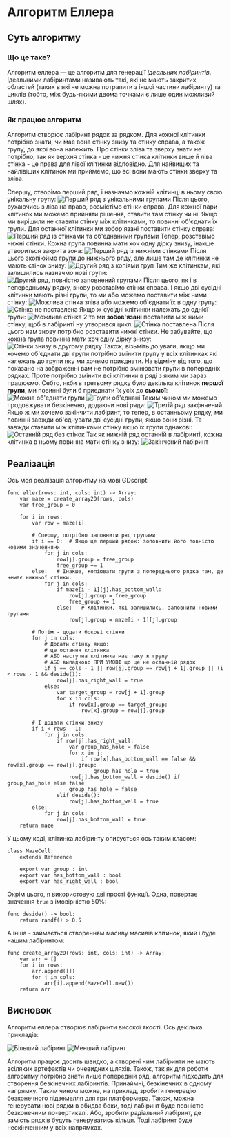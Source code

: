 # Алгоритм Еллера

## Суть алгоритму

### Що це таке?

Алгоритм еллера — це алгоритм для генерації *ідеальних лабіринтів*.
Ідеальними лабіринтами називають такі, які не мають закритих областей
(таких в які не можна потрапити з іншої частини лабіринту)
та циклів (тобто, між будь-якими двома точками є лише один можливий шлях).

### Як працює алгоритм

Алгоритм створює лабіринт рядок за рядком.
Для кожної клітинки потрібно знати,
чи має вона стінку знизу та стінку справа,
а також групу, до якої вона належить.
Про стінки зліва та зверху знати не потрібно,
так як верхня стінка - це нижня стінка клітинки вище й ліва стінка - це права для лівої клітинки відповідно.
Для найвищих та найлівіших клітинок ми приймемо, що всі вони мають стінки зверху та зліва.


Спершу, створімо перший ряд, і назначмо кожній клітинці в ньому свою унікальну групу:
![Перший ряд з унікальними групами](images/eller-1.webp)
Після цього, рухаючись з ліва на право, розмістімо стінки справа.
Для кожної пари клітинок ми можемо прийняти рішення, ставити там стінку чи ні.
Якщо ми вирішили не ставити стінку між клітинками, то повинні об'єднати їх групи.
Для останної клітинки ми зобор'язані поставити стінку справа:
![Перший ряд із стінками та об'єднаними групами](images/eller-2.webp)
Тепер, розставімо нижні стінки.
Кожна група повинна мати хоч одну дірку знизу, інакше утвориться закрита зона:
![Перший ряд із нижніми стінками](images/eller-3.webp)
Після цього зкопіюймо групи до нижнього ряду, але лише там де клітинки не мають стінок знизу:
![Другий ряд з копіями груп](images/eller-4.webp)
Тим же клітинкам, які залишились назначмо нові групи:
![Другий ряд, повністю заповнений групами](images/eller-5.webp)
Після цього, як і в пепередньому рядку, знову розставімо стінки справа.
І якщо дві сусідні клітинки мають різні групи, то ми або можемо поставити між ними стінку:
![Можлива стінка зліва](images/eller-6.webp)
або можемо об'єднати їх в одну групу:
![Стінка не поставлена](images/eller-7.webp)
Якщо ж сусідні клітинки належать до однієї групи:
![Можлива стінка 2](images/eller-8.webp)
то ми **зобов'язані** поставити між ними стінку, щоб в лабіринті ну утворився цикл:
![Стінка поставлена](images/eller-9.webp)
Після цього нам знову потрібно розставити нижні стінки.
Не забувайте, що кожна група повинна мати хоч одну дірку знизу:
![Стінки знизу в другому рядку](images/eller-10.webp)
Також, візьміть до уваги, якщо ми хочемо об'єднати дві групи потрібно змінити групу у всіх клітинках
які належать до групи яку ми хочемо приєднати.
На відміну від того, що показано на зображенні вам не потрібно змінювати групи в попередніх рядках.
Проте потрібно змінити всі клітинки в ряді з яким ми зараз працюємо.
Себто, якби в третьому рядку було декілька клітинок **першої групи**,
ми повинні були б приєднати їх усіх до **сьомої**:
![Можна об'єднати групи](images/eller-11.webp)
![Групи об'єднані](images/eller-12.webp)
Таким чином ми можемо продовжувати безкінечно, додаючи нові ряди:
![Третій ряд закфнчений](images/eller-13.webp)
Якщо ж ми хочемо закінчити лабіринт,
то тепер, в останньому рядку, ми повинні завжди об'єднувати дві сусідні групи, якщо вони різні.
Та завжди ставити між клітинками стінку якщо їх групи однакові:
![Останній ряд без стінок](images/eller-14.webp)
Так як нижній ряд останній в лабіринті, кожна клітинка в ньому повинна мати стінку знизу:
![Закінчений лабіринт](images/eller-15.webp)

## Реалізація

Ось моя реалізація алгоритму на мові GDscript:

```
func eller(rows: int, cols: int) -> Array:
	var maze = create_array2D(rows, cols)
	var free_group = 0

	for i in rows:
		var row = maze[i]

		# Спершу, потрібно заповнити ряд групами
		if i == 0:  # Якщо це перший рядок: зоповнити його повністю новими значеннями
			for j in cols:
				row[j].group = free_group
				free_group += 1
		else:   # Інакше, копіювати групи з попереднього рядка там, де немає нижньої стінки.
			for j in cols:
				if maze[i - 1][j].has_bottom_wall:
					row[j].group = free_group
					free_group += 1
				else:   # Клітинки, які залишились, заповнити новими групами
					row[j].group = maze[i - 1][j].group

		# Потім - додати бокові стінки
		for j in cols:
			# Додати стінку якщо:
			# це остання клітинка
			# АБО наступна клітинка має таку ж групу
			# АБО випадково ПРИ УМОВІ що це не останній рядок
			if j == cols - 1 || row[j].group == row[j + 1].group || (i < rows - 1 && deside()):
				row[j].has_right_wall = true
			else:
				var target_group = row[j + 1].group
				for x in cols:
					if row[x].group == target_group:
						row[x].group = row[j].group

		# І додати стінки знизу
		if i < rows - 1:
			for j in cols:
				if row[j].has_right_wall:
					var group_has_hole = false
					for x in j:
						if row[x].has_bottom_wall == false && row[x].group == row[j].group:
							group_has_hole = true
					row[j].has_bottom_wall = deside() if group_has_hole else false
					group_has_hole = false
				elif deside():
					row[j].has_bottom_wall = true
		else:
			for j in cols:
				row[j].has_bottom_wall = true
	return maze
```
У цьому коді, клітинка лабіринту описується ось таким класом:
```
class MazeCell:
	extends Reference

	export var group : int
	export var has_bottom_wall : bool
	export var has_right_wall : bool
```
Окрім цього, я використовую дві прості функції.
Одна, повертає значення `true` з імовірністю 50%:
```
func deside() -> bool:
	return randf() > 0.5
```
А інша - займається створенням масиву масивів клітинок, який і буде нашим лабіринтом:
```
func create_array2D(rows: int, cols: int) -> Array:
	var arr = []
	for i in rows:
		arr.append([])
		for j in cols:
			arr[i].append(MazeCell.new())
	return arr
```

## Висновок

Алгоритм еллера створює лабіринти високої якості.
Ось декілька прикладів:

![Більший лабіринт](images/eller-maze.webp)
![Менший лабіринт](images/eller-maze2.webp)

Алгоритм працює досить швидко, а створені ним лабіринти не мають всіляких артефактів чи очевидних шляхів.
Також, так як для роботи алгоритму потрібно знати лише попередній ряд,
алгоритм підходить для створення безкінечних лабіринтів.
Принаймні, безкінечних в одному напрямку.
Таким чином можна, на приклад, зробити генерацію безконечного підземелля для гри платформера.
Також, можна генерувати нові рядки в обидва боки,
тоді лабіринт буде повністю безконечним по-вертикалі.
Або, зробити радіальний лабіринт, де замість рядків будуть генеруватись кільця.
Тоді лабіринт буде нескінченним у всіх напрямках.

